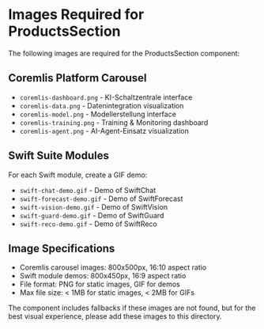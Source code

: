 # Images Required for ProductsSection

The following images are required for the ProductsSection component:

## Coremlis Platform Carousel
- `coremlis-dashboard.png` - KI-Schaltzentrale interface
- `coremlis-data.png` - Datenintegration visualization
- `coremlis-model.png` - Modellerstellung interface
- `coremlis-training.png` - Training & Monitoring dashboard
- `coremlis-agent.png` - AI-Agent-Einsatz visualization

## Swift Suite Modules
For each Swift module, create a GIF demo:
- `swift-chat-demo.gif` - Demo of SwiftChat
- `swift-forecast-demo.gif` - Demo of SwiftForecast
- `swift-vision-demo.gif` - Demo of SwiftVision
- `swift-guard-demo.gif` - Demo of SwiftGuard
- `swift-reco-demo.gif` - Demo of SwiftReco

## Image Specifications
- Coremlis carousel images: 800x500px, 16:10 aspect ratio
- Swift module demos: 800x450px, 16:9 aspect ratio
- File format: PNG for static images, GIF for demos
- Max file size: < 1MB for static images, < 2MB for GIFs

The component includes fallbacks if these images are not found, but for the best visual experience, please add these images to this directory. 